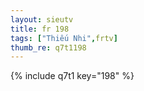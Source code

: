 ```yaml
--- 
layout: sieutv
title: fr 198
tags: ["Thiếu Nhi",frtv]
thumb_re: q7t1198
---
```

{% include q7t1 key="198" %} 
